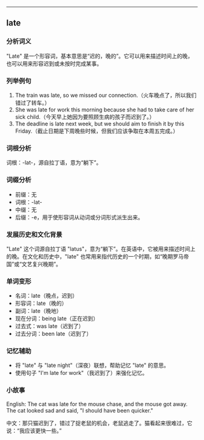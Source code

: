 
---------------
## late
### 分析词义
"Late" 是一个形容词，基本意思是“迟的，晚的”。它可以用来描述时间上的晚，也可以用来形容迟到或未按时完成某事。

### 列举例句
1. The train was late, so we missed our connection.（火车晚点了，所以我们错过了转车。）
2. She was late for work this morning because she had to take care of her sick child.（今天早上她因为要照顾生病的孩子而迟到了。）
3. The deadline is late next week, but we should aim to finish it by this Friday.（截止日期是下周晚些时候，但我们应该争取在本周五完成。）

### 词根分析
词根：-lat-，源自拉丁语，意为“躺下”。

### 词缀分析
- 前缀：无
- 词根：-lat-
- 中缀：无
- 后缀：-e，用于使形容词从动词或分词形式派生出来。

### 发展历史和文化背景
"Late" 这个词源自拉丁语 "latus"，意为“躺下”。在英语中，它被用来描述时间上的晚。在文化和历史中，"late" 也常用来指代历史的一个时期，如“晚期罗马帝国”或“文艺复兴晚期”。

### 单词变形
- 名词：late（晚点，迟到）
- 形容词：late（晚的）
- 副词：late（晚地）
- 现在分词：being late（正在迟到）
- 过去式：was late（迟到了）
- 过去分词：been late（迟到了）

### 记忆辅助
- 将 "late" 与 "late night"（深夜）联想，帮助记忆 "late" 的意思。
- 使用句子 "I'm late for work"（我迟到了）来强化记忆。

### 小故事
English: The cat was late for the mouse chase, and the mouse got away. The cat looked sad and said, "I should have been quicker."

中文：那只猫迟到了，错过了捉老鼠的机会，老鼠逃走了。猫看起来很难过，它说：“我应该更快一些。”

